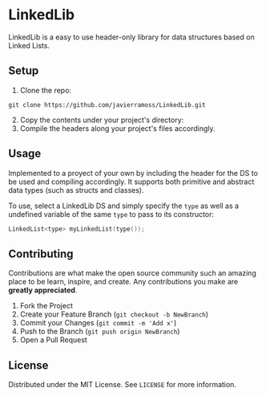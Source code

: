 # LinkedLib
LinkedLib is a easy to use header-only library for data structures based on Linked Lists.

## Setup
1. Clone the repo:
```
git clone https://github.com/javierramoss/LinkedLib.git
```
2. Copy the contents under your project's directory:
3. Compile the headers along your project's files accordingly.

## Usage
Implemented to a proyect of your own by including the header for the DS to be used and compiling accordingly. It supports both primitive and abstract data types (such as structs and classes).

To use, select a LinkedLib DS and simply specify the `type` as well as a undefined variable of the same `type` to pass to its constructor:
```cpp
LinkedList<type> myLinkedList(type());
```

## Contributing

Contributions are what make the open source community such an amazing place to be learn, inspire, and create. Any contributions you make are **greatly appreciated**.

1. Fork the Project
2. Create your Feature Branch (`git checkout -b NewBranch`)
3. Commit your Changes (`git commit -m 'Add x'`)
4. Push to the Branch (`git push origin NewBranch`)
5. Open a Pull Request

## License

Distributed under the MIT License. See `LICENSE` for more information.

